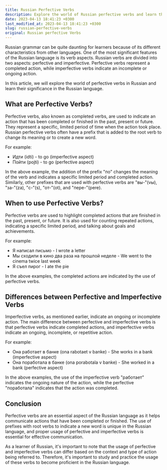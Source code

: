 ```yaml
---
title: Russian Perfective Verbs
description: Explore the world of Russian perfective verbs and learn their significance in the Russian language.
date: 2023-04-13 18:41:23 +0300
last_modified_at: 2023-04-13 18:41:23 +0300
slug: russian-perfective-verbs
original: Russian perfective Verbs
---
```

Russian grammar can be quite daunting for learners because of its different characteristics from other languages. One of the most significant features of the Russian language is its verb aspects. Russian verbs are divided into two aspects: perfective and imperfective. Perfective verbs represent a completed action, while imperfective verbs indicate an incomplete or ongoing action.

In this article, we will explore the world of perfective verbs in Russian and learn their significance in the Russian language.

## What are Perfective Verbs?
Perfective verbs, also known as completed verbs, are used to indicate an action that has been completed or finished in the past, present or future. They represent a specific, limited period of time when the action took place. Russian perfective verbs often have a prefix that is added to the root verb to change its meaning or to create a new word.

For example:
- Идти (idti) - to go (imperfective aspect)
- Пойти (pojti) - to go (perfective aspect)

In the above example, the addition of the prefix "по" changes the meaning of the verb and indicates a specific limited period and completed action. Similarly, other prefixes that are used with perfective verbs are "вы-"(vы), "за-"(za), "с-"(s), "от-"(ot), and "пере-"(pere).

## When to use Perfective Verbs?
Perfective verbs are used to highlight completed actions that are finished in the past, present, or future. It is also used for counting repeated actions, indicating a specific limited period, and talking about goals and achievements.

For example:
- Я написал письмо - I wrote a letter
- Мы сходили в кино два раза на прошлой неделе - We went to the cinema twice last week
- Я съел пирог - I ate the pie

In the above examples, the completed actions are indicated by the use of perfective verbs.

## Differences between Perfective and Imperfective Verbs
Imperfective verbs, as mentioned earlier, indicate an ongoing or incomplete action. The main difference between perfective and imperfective verbs is that perfective verbs indicate completed actions, and imperfective verbs indicate an ongoing, incomplete, or repetitive action. 

For example:
- Она работает в банке (ona rabotaet v banke) - She works in a bank (imperfective aspect)
- Она поработала в банке (ona porabotala v banke) - She worked in a bank (perfective aspect)

In the above examples, the use of the imperfective verb "работает" indicates the ongoing nature of the action, while the perfective "поработала" indicates that the action was completed.

## Conclusion
Perfective verbs are an essential aspect of the Russian language as it helps communicate actions that have been completed or finished. The use of prefixes with root verbs to indicate a new word is unique in the Russian language, and proper usage of perfective and imperfective verbs is essential for effective communication.

As a learner of Russian, it's important to note that the usage of perfective and imperfective verbs can differ based on the context and type of action being referred to. Therefore, it's important to study and practice the usage of these verbs to become proficient in the Russian language.